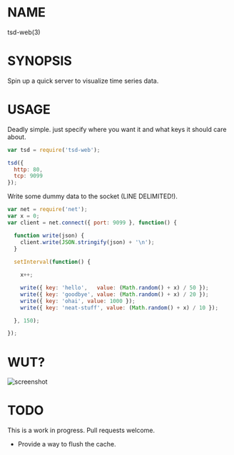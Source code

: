 # NAME
tsd-web(3)

# SYNOPSIS
Spin up a quick server to visualize time series data.

# USAGE
Deadly simple. just specify where you want it and what keys it should care about.

```js
var tsd = require('tsd-web');

tsd({
  http: 80,
  tcp: 9099
});
```

Write some dummy data to the socket (LINE DELIMITED!).
```js
var net = require('net');
var x = 0;
var client = net.connect({ port: 9099 }, function() {

  function write(json) {
    client.write(JSON.stringify(json) + '\n');
  }
  
  setInterval(function() {

    x++;

    write({ key: 'hello',   value: (Math.random() + x) / 50 });
    write({ key: 'goodbye', value: (Math.random() + x) / 20 });
    write({ key: 'ohai', value: 1000 });
    write({ key: 'neat-stuff', value: (Math.random() + x) / 10 });

  }, 150);

});
```

# WUT?
![screenshot](/screenshot.png)

# TODO
This is a work in progress. Pull requests welcome.

 - Provide a way to flush the cache.

